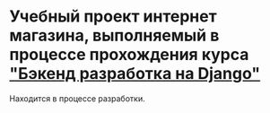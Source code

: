 <h1> Учебный проект интернет магазина, выполняемый в процессе прохождения курса <a href="https://www.udemy.com/course/django-full/">"Бэкенд разработка на Django"</a></h1>

<p> Находится в процессе разработки. </p>
